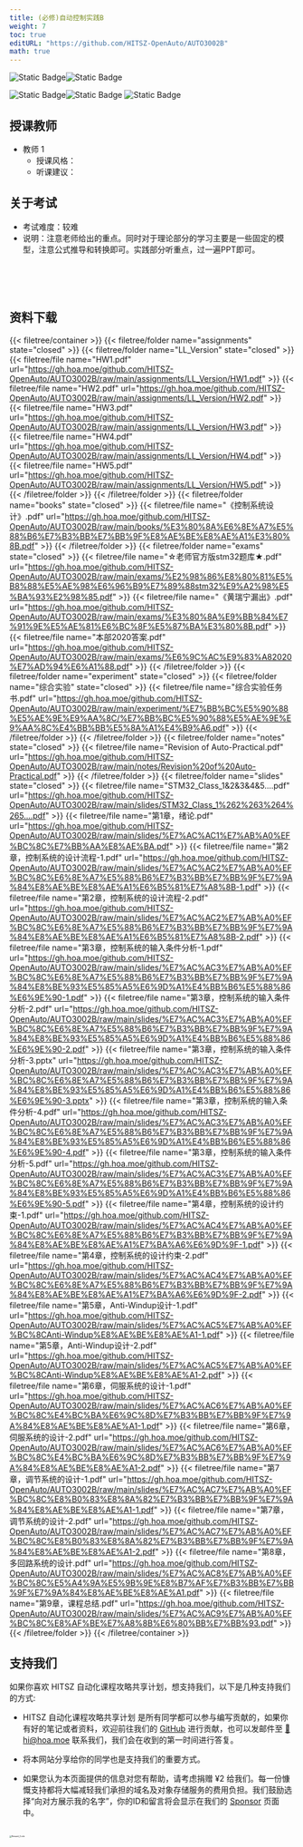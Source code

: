```yaml
---
title: (必修)自动控制实践B
weight: 7
toc: true
editURL: "https://github.com/HITSZ-OpenAuto/AUTO3002B"
math: true
---
```


![Static Badge](https://img.shields.io/badge/%E8%80%83%E8%AF%95%E8%AF%BE-red)![Static Badge](https://img.shields.io/badge/%E5%AD%A6%E5%88%86-6-moccasin)

![Static Badge](https://img.shields.io/badge/%E6%88%90%E7%BB%A9%E6%9E%84%E6%88%90-gold)![Static Badge](https://img.shields.io/badge/%E4%BD%9C%E4%B8%9A-40%25-wheat)  ![Static Badge](https://img.shields.io/badge/%E6%9C%9F%E6%9C%AB%E8%80%83%E8%AF%95-60%25-wheat)


## 授课教师

- 教师 1
  - 授课风格：
  - 听课建议：

## 关于考试

- 考试难度：较难
- 说明：注意老师给出的重点。同时对于理论部分的学习主要是一些固定的模型，注意公式推导和转换即可。实践部分听重点，过一遍PPT即可。
<br>
<br>
<br>


## 资料下载

{{< filetree/container >}}
  {{< filetree/folder name="assignments" state="closed" >}}
  {{< filetree/folder name="LL_Version" state="closed" >}}
    {{< filetree/file name="HW1.pdf" url="https://gh.hoa.moe/github.com/HITSZ-OpenAuto/AUTO3002B/raw/main/assignments/LL_Version/HW1.pdf" >}}
    {{< filetree/file name="HW2.pdf" url="https://gh.hoa.moe/github.com/HITSZ-OpenAuto/AUTO3002B/raw/main/assignments/LL_Version/HW2.pdf" >}}
    {{< filetree/file name="HW3.pdf" url="https://gh.hoa.moe/github.com/HITSZ-OpenAuto/AUTO3002B/raw/main/assignments/LL_Version/HW3.pdf" >}}
    {{< filetree/file name="HW4.pdf" url="https://gh.hoa.moe/github.com/HITSZ-OpenAuto/AUTO3002B/raw/main/assignments/LL_Version/HW4.pdf" >}}
    {{< filetree/file name="HW5.pdf" url="https://gh.hoa.moe/github.com/HITSZ-OpenAuto/AUTO3002B/raw/main/assignments/LL_Version/HW5.pdf" >}}
  {{< /filetree/folder >}}
  {{< /filetree/folder >}}
  {{< filetree/folder name="books" state="closed" >}}
    {{< filetree/file name="《控制系统设计》.pdf" url="https://gh.hoa.moe/github.com/HITSZ-OpenAuto/AUTO3002B/raw/main/books/%E3%80%8A%E6%8E%A7%E5%88%B6%E7%B3%BB%E7%BB%9F%E8%AE%BE%E8%AE%A1%E3%80%8B.pdf" >}}
  {{< /filetree/folder >}}
  {{< filetree/folder name="exams" state="closed" >}}
    {{< filetree/file name="☆老师官方版stm32题库★.pdf" url="https://gh.hoa.moe/github.com/HITSZ-OpenAuto/AUTO3002B/raw/main/exams/%E2%98%86%E8%80%81%E5%B8%88%E5%AE%98%E6%96%B9%E7%89%88stm32%E9%A2%98%E5%BA%93%E2%98%85.pdf" >}}
    {{< filetree/file name="《黄瑞宁漏出》.pdf" url="https://gh.hoa.moe/github.com/HITSZ-OpenAuto/AUTO3002B/raw/main/exams/%E3%80%8A%E9%BB%84%E7%91%9E%E5%AE%81%E6%BC%8F%E5%87%BA%E3%80%8B.pdf" >}}
    {{< filetree/file name="本部2020答案.pdf" url="https://gh.hoa.moe/github.com/HITSZ-OpenAuto/AUTO3002B/raw/main/exams/%E6%9C%AC%E9%83%A82020%E7%AD%94%E6%A1%88.pdf" >}}
  {{< /filetree/folder >}}
  {{< filetree/folder name="experiment" state="closed" >}}
  {{< filetree/folder name="综合实验" state="closed" >}}
    {{< filetree/file name="综合实验任务书.pdf" url="https://gh.hoa.moe/github.com/HITSZ-OpenAuto/AUTO3002B/raw/main/experiment/%E7%BB%BC%E5%90%88%E5%AE%9E%E9%AA%8C/%E7%BB%BC%E5%90%88%E5%AE%9E%E9%AA%8C%E4%BB%BB%E5%8A%A1%E4%B9%A6.pdf" >}}
  {{< /filetree/folder >}}
  {{< /filetree/folder >}}
  {{< filetree/folder name="notes" state="closed" >}}
    {{< filetree/file name="Revision of Auto-Practical.pdf" url="https://gh.hoa.moe/github.com/HITSZ-OpenAuto/AUTO3002B/raw/main/notes/Revision%20of%20Auto-Practical.pdf" >}}
  {{< /filetree/folder >}}
  {{< filetree/folder name="slides" state="closed" >}}
    {{< filetree/file name="STM32_Class_1&2&3&4&5....pdf" url="https://gh.hoa.moe/github.com/HITSZ-OpenAuto/AUTO3002B/raw/main/slides/STM32_Class_1%262%263%264%265....pdf" >}}
    {{< filetree/file name="第1章，绪论.pdf" url="https://gh.hoa.moe/github.com/HITSZ-OpenAuto/AUTO3002B/raw/main/slides/%E7%AC%AC1%E7%AB%A0%EF%BC%8C%E7%BB%AA%E8%AE%BA.pdf" >}}
    {{< filetree/file name="第2章，控制系统的设计流程-1.pdf" url="https://gh.hoa.moe/github.com/HITSZ-OpenAuto/AUTO3002B/raw/main/slides/%E7%AC%AC2%E7%AB%A0%EF%BC%8C%E6%8E%A7%E5%88%B6%E7%B3%BB%E7%BB%9F%E7%9A%84%E8%AE%BE%E8%AE%A1%E6%B5%81%E7%A8%8B-1.pdf" >}}
    {{< filetree/file name="第2章，控制系统的设计流程-2.pdf" url="https://gh.hoa.moe/github.com/HITSZ-OpenAuto/AUTO3002B/raw/main/slides/%E7%AC%AC2%E7%AB%A0%EF%BC%8C%E6%8E%A7%E5%88%B6%E7%B3%BB%E7%BB%9F%E7%9A%84%E8%AE%BE%E8%AE%A1%E6%B5%81%E7%A8%8B-2.pdf" >}}
    {{< filetree/file name="第3章，控制系统的输入条件分析-1.pdf" url="https://gh.hoa.moe/github.com/HITSZ-OpenAuto/AUTO3002B/raw/main/slides/%E7%AC%AC3%E7%AB%A0%EF%BC%8C%E6%8E%A7%E5%88%B6%E7%B3%BB%E7%BB%9F%E7%9A%84%E8%BE%93%E5%85%A5%E6%9D%A1%E4%BB%B6%E5%88%86%E6%9E%90-1.pdf" >}}
    {{< filetree/file name="第3章，控制系统的输入条件分析-2.pdf" url="https://gh.hoa.moe/github.com/HITSZ-OpenAuto/AUTO3002B/raw/main/slides/%E7%AC%AC3%E7%AB%A0%EF%BC%8C%E6%8E%A7%E5%88%B6%E7%B3%BB%E7%BB%9F%E7%9A%84%E8%BE%93%E5%85%A5%E6%9D%A1%E4%BB%B6%E5%88%86%E6%9E%90-2.pdf" >}}
    {{< filetree/file name="第3章，控制系统的输入条件分析-3.pptx" url="https://gh.hoa.moe/github.com/HITSZ-OpenAuto/AUTO3002B/raw/main/slides/%E7%AC%AC3%E7%AB%A0%EF%BC%8C%E6%8E%A7%E5%88%B6%E7%B3%BB%E7%BB%9F%E7%9A%84%E8%BE%93%E5%85%A5%E6%9D%A1%E4%BB%B6%E5%88%86%E6%9E%90-3.pptx" >}}
    {{< filetree/file name="第3章，控制系统的输入条件分析-4.pdf" url="https://gh.hoa.moe/github.com/HITSZ-OpenAuto/AUTO3002B/raw/main/slides/%E7%AC%AC3%E7%AB%A0%EF%BC%8C%E6%8E%A7%E5%88%B6%E7%B3%BB%E7%BB%9F%E7%9A%84%E8%BE%93%E5%85%A5%E6%9D%A1%E4%BB%B6%E5%88%86%E6%9E%90-4.pdf" >}}
    {{< filetree/file name="第3章，控制系统的输入条件分析-5.pdf" url="https://gh.hoa.moe/github.com/HITSZ-OpenAuto/AUTO3002B/raw/main/slides/%E7%AC%AC3%E7%AB%A0%EF%BC%8C%E6%8E%A7%E5%88%B6%E7%B3%BB%E7%BB%9F%E7%9A%84%E8%BE%93%E5%85%A5%E6%9D%A1%E4%BB%B6%E5%88%86%E6%9E%90-5.pdf" >}}
    {{< filetree/file name="第4章，控制系统的设计约束-1.pdf" url="https://gh.hoa.moe/github.com/HITSZ-OpenAuto/AUTO3002B/raw/main/slides/%E7%AC%AC4%E7%AB%A0%EF%BC%8C%E6%8E%A7%E5%88%B6%E7%B3%BB%E7%BB%9F%E7%9A%84%E8%AE%BE%E8%AE%A1%E7%BA%A6%E6%9D%9F-1.pdf" >}}
    {{< filetree/file name="第4章，控制系统的设计约束-2.pdf" url="https://gh.hoa.moe/github.com/HITSZ-OpenAuto/AUTO3002B/raw/main/slides/%E7%AC%AC4%E7%AB%A0%EF%BC%8C%E6%8E%A7%E5%88%B6%E7%B3%BB%E7%BB%9F%E7%9A%84%E8%AE%BE%E8%AE%A1%E7%BA%A6%E6%9D%9F-2.pdf" >}}
    {{< filetree/file name="第5章，Anti-Windup设计-1.pdf" url="https://gh.hoa.moe/github.com/HITSZ-OpenAuto/AUTO3002B/raw/main/slides/%E7%AC%AC5%E7%AB%A0%EF%BC%8CAnti-Windup%E8%AE%BE%E8%AE%A1-1.pdf" >}}
    {{< filetree/file name="第5章，Anti-Windup设计-2.pdf" url="https://gh.hoa.moe/github.com/HITSZ-OpenAuto/AUTO3002B/raw/main/slides/%E7%AC%AC5%E7%AB%A0%EF%BC%8CAnti-Windup%E8%AE%BE%E8%AE%A1-2.pdf" >}}
    {{< filetree/file name="第6章，伺服系统的设计-1.pdf" url="https://gh.hoa.moe/github.com/HITSZ-OpenAuto/AUTO3002B/raw/main/slides/%E7%AC%AC6%E7%AB%A0%EF%BC%8C%E4%BC%BA%E6%9C%8D%E7%B3%BB%E7%BB%9F%E7%9A%84%E8%AE%BE%E8%AE%A1-1.pdf" >}}
    {{< filetree/file name="第6章，伺服系统的设计-2.pdf" url="https://gh.hoa.moe/github.com/HITSZ-OpenAuto/AUTO3002B/raw/main/slides/%E7%AC%AC6%E7%AB%A0%EF%BC%8C%E4%BC%BA%E6%9C%8D%E7%B3%BB%E7%BB%9F%E7%9A%84%E8%AE%BE%E8%AE%A1-2.pdf" >}}
    {{< filetree/file name="第7章，调节系统的设计-1.pdf" url="https://gh.hoa.moe/github.com/HITSZ-OpenAuto/AUTO3002B/raw/main/slides/%E7%AC%AC7%E7%AB%A0%EF%BC%8C%E8%B0%83%E8%8A%82%E7%B3%BB%E7%BB%9F%E7%9A%84%E8%AE%BE%E8%AE%A1-1.pdf" >}}
    {{< filetree/file name="第7章，调节系统的设计-2.pdf" url="https://gh.hoa.moe/github.com/HITSZ-OpenAuto/AUTO3002B/raw/main/slides/%E7%AC%AC7%E7%AB%A0%EF%BC%8C%E8%B0%83%E8%8A%82%E7%B3%BB%E7%BB%9F%E7%9A%84%E8%AE%BE%E8%AE%A1-2.pdf" >}}
    {{< filetree/file name="第8章，多回路系统的设计.pdf" url="https://gh.hoa.moe/github.com/HITSZ-OpenAuto/AUTO3002B/raw/main/slides/%E7%AC%AC8%E7%AB%A0%EF%BC%8C%E5%A4%9A%E5%9B%9E%E8%B7%AF%E7%B3%BB%E7%BB%9F%E7%9A%84%E8%AE%BE%E8%AE%A1.pdf" >}}
    {{< filetree/file name="第9章，课程总结.pdf" url="https://gh.hoa.moe/github.com/HITSZ-OpenAuto/AUTO3002B/raw/main/slides/%E7%AC%AC9%E7%AB%A0%EF%BC%8C%E8%AF%BE%E7%A8%8B%E6%80%BB%E7%BB%93.pdf" >}}
  {{< /filetree/folder >}}
{{< /filetree/container >}}
<br>


## 支持我们

如果你喜欢 HITSZ 自动化课程攻略共享计划，想支持我们，以下是几种支持我们的方式:

- HITSZ 自动化课程攻略共享计划 是所有同学都可以参与编写贡献的，如果你有好的笔记或者资料，欢迎前往我们的 [GitHub](https://github.com/HITSZ-OpenAuto) 进行贡献，也可以发邮件至 [📮hi@hoa.moe](mailto:hi@hoa.moe) 联系我们，我们会在收到的第一时间进行答复。

- 将本网站分享给你的同学也是支持我们的重要方式。

- 如果您认为本页面提供的信息对您有帮助，请考虑捐赠 ¥2 给我们。每一份慷慨支持都将大幅减轻我们承担的域名及对象存储服务的费用负担。我们鼓励选择“向对方展示我的名字”，你的ID和留言将会显示在我们的 [Sponsor](https://hoa.moe/sponsor/#感谢名单) 页面中。

<br>
<img src="https://mitcher-1316637614.cos.ap-nanjing.myqcloud.com/hoa/20231112170457.png?imageSlim" alt="Reward_Code" style="zoom:25%; display: block; margin: 0 auto;" />
